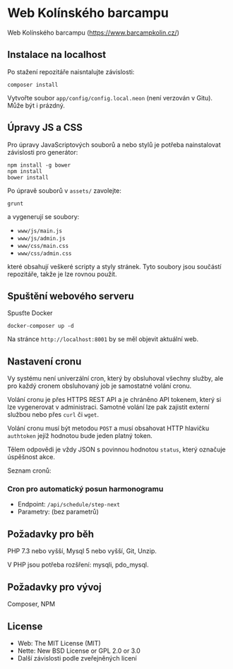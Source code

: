 Web Kolínského barcampu
======================

Web Kolínského barcampu (https://www.barcampkolin.cz/)


Instalace na localhost
----------------------

Po stažení repozitáře naisntalujte závislosti:

    composer install

Vytvořte soubor `app/config/config.local.neon` (není verzován v Gitu). Může být i prázdný.

Úpravy JS a CSS
---------------

Pro úpravy JavaScriptových souborů a nebo stylů je potřeba nainstalovat závislosti pro generátor:

    npm install -g bower
    npm install
    bower install
    
Po úpravě souborů v `assets/` zavolejte:

    grunt

a vygenerují se soubory:
- `www/js/main.js`
- `www/js/admin.js`
- `www/css/main.css`
- `www/css/admin.css`

které obsahují veškeré scripty a styly stránek. Tyto soubory jsou součástí repozitáře, takže je lze
rovnou použít. 
 

Spuštění webového serveru
-------------------------
Spusťte Docker 

    docker-composer up -d

Na stránce `http://localhost:8001` by se měl objevit aktuální web.

Nastavení cronu
--------------

Vy systému není univerzální cron, který by obsluhoval všechny služby, ale pro každý cronem obsluhovaný
job je samostatné volání cronu. 

Volání cronu je přes HTTPS REST API a je chráněno API tokenem, který si lze vygenerovat v administraci.
Samotné volání lze pak zajistit externí službou nebo přes `curl` či `wget`.

Volání cronu musí být metodou `POST` a musí obsahovat HTTP hlavičku `authtoken` jejíž hodnotou bude
jeden platný token.

Tělem odpovědi je vždy JSON s povinnou hodnotou `status`, který označuje úspěšnost akce. 

Seznam cronů:

### Cron pro automatický posun harmonogramu

- Endpoint: `/api/schedule/step-next`
- Parametry: (bez parametrů)


Požadavky pro běh
-----------------

PHP 7.3 nebo vyšší, Mysql 5 nebo vyšší, Git, Unzip. 

V PHP jsou potřeba rozšření: mysqli, pdo_mysql.


Požadavky pro vývoj
-----------------

Composer, NPM 


License
-------
- Web: The MIT License (MIT)
- Nette: New BSD License or GPL 2.0 or 3.0
- Další závislosti podle zveřejněných licení
